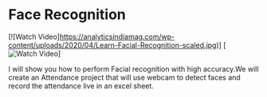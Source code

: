 # Face Recognition 

[![Watch Video]https://analyticsindiamag.com/wp-content/uploads/2020/04/Learn-Facial-Recognition-scaled.jpg)]
[![Watch Video](https://p7.hiclipart.com/preview/975/687/617/mavic-pro-dji-zoom-lens-camera-gimbal-drones.jpg)]

I will show you how to perform Facial recognition with high accuracy.We will create an Attendance project that will use webcam to detect faces and record the attendance live in an excel sheet. 




